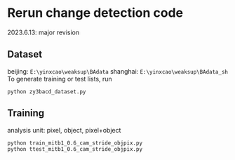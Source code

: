 # Rerun change detection code
2023.6.13: major revision

## Dataset
beijing: `E:\yinxcao\weaksup\BAdata`
shanghai: `E:\yinxcao\weaksup\BAdata_sh`  
To generate training or test lists, run
```commandline
python zy3bacd_dataset.py
```

## Training 
analysis unit: pixel, object, pixel+object

```commandline
python train_mitb1_0.6_cam_stride_objpix.py
python ttest_mitb1_0.6_cam_stride_objpix.py
```

